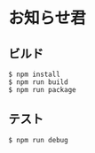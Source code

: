 # お知らせ君

## ビルド

```
$ npm install
$ npm run build
$ npm run package
```

## テスト

```
$ npm run debug
```
